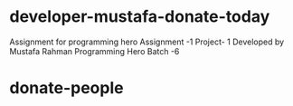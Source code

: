 # developer-mustafa-donate-today 
Assignment for programming hero
Assignment -1
Project- 1
Developed by Mustafa Rahman
Programming Hero Batch -6
# donate-people
